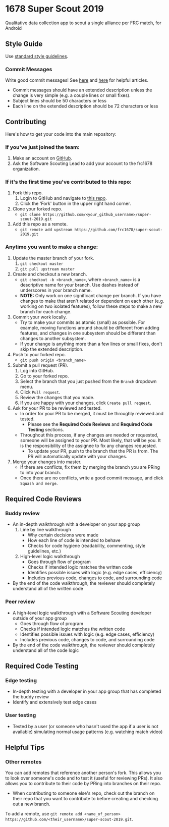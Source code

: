 # 1678 Super Scout 2019

Qualitative data collection app to scout a single alliance per FRC match, for Android

## Style Guide

Use [standard style guidelines](https://google.github.io/styleguide/javaguide.html).

### Commit Messages

Write good commit messages!  See [here](https://tbaggery.com/2008/04/19/a-note-about-git-commit-messages.html) and [here](https://chris.beams.io/posts/git-commit/) for helpful articles.

* Commit messages should have an extended description unless the change is very simple (e.g. a couple lines or small fixes).
* Subject lines should be 50 characters or less
* Each line on the extended description should be 72 characters or less

## Contributing

Here's how to get your code into the main repository:

### If you've just joined the team:
1. Make an account on [GitHub](https://github.com).
1. Ask the Software Scouting Lead to add your account to the frc1678 organization.
### If it's the first time you've contributed to this repo:
1. Fork this repo.
    1. Login to GitHub and navigate to [this repo](https://github.com/frc1678/super-scout-2019).
    1. Click the 'Fork' button in the upper right hand corner.
1. Clone your forked repo.
    * `git clone https://github.com/<your_github_username>/super-scout-2019.git`
1. Add this repo as a remote.
    * `git remote add upstream https://github.com/frc1678/super-scout-2019.git`

### Anytime you want to make a change:
1. Update the master branch of your fork.
    1. `git checkout master`
    1. `git pull upstream master`
1. Create and checkout a new branch.
    * `git checkout -b <branch_name>`, where `<branch_name>` is a descriptive name for your branch. Use dashes instead of underscores in your branch name.
    * __NOTE:__ Only work on one significant change per branch.  If you have changes to make that aren't related or dependent on each other (e.g. working on two isolated features), follow these steps to make a new branch for each change.
1. Commit your work locally.
    * Try to make your commits as atomic (small) as possible.  For example, moving functions around should be different from adding features, and changes in one subsystem should be different than changes to another subsystem.
    * If your change is anything more than a few lines or small fixes, don't skip the extended description.
1. Push to your forked repo.
    * `git push origin <branch_name>`
1. Submit a pull request (PR).
    1. Log into GitHub.
    1. Go to your forked repo.
    1. Select the branch that you just pushed from the `Branch` dropdown menu.
    1. Click `Pull request`.
    1. Review the changes that you made.
    1. If you are happy with your changes, click `Create pull request`.
1. Ask for your PR to be reviewed and tested.
    * In order for your PR to be merged, it must be throughly reviewed and tested.
        * Please see the __Required Code Reviews__ and __Required Code Testing__ sections.
    * Throughout this process, if any changes are needed or requested, someone will be assigned to your PR.  Most likely, that will be you.  It is the responsibility of the assignee to fix any changes requested.
        * To update your PR, push to the branch that the PR is from.  The PR will automatically update with your changes.
1. Merge your changes into master.
    * If there are conflicts, fix them by merging the branch you are PRing to into your branch.
    * Once there are no conflicts, write a good commit message, and click `Squash and merge`.

## Required Code Reviews
### Buddy review
* An in-depth walkthrough with a developer on your app group
    1. Line by line walkthrough
        * Why certain decisions were made
        * How each line of code is intended to behave
        * Checks for code hygiene (readability, commenting, style guidelines, etc.)
    1. High-level logic walkthrough
        * Goes through flow of program
        * Checks if intended logic matches the written code
        * Identifies possible issues with logic (e.g. edge cases, efficiency)
        * Includes previous code, changes to code, and surrounding code
* By the end of the code walkthrough, the reviewer should completely understand all of the written code

### Peer review
* A high-level logic walkthrough with a Software Scouting developer outside of your app group
    * Goes through flow of program
    * Checks if intended logic matches the written code
    * Identifies possible issues with logic (e.g. edge cases, efficiency)
    * Includes previous code, changes to code, and surrounding code
* By the end of the code walkthrough, the reviewer should completely understand all of the code logic

## Required Code Testing
### Edge testing
* In-depth testing with a developer in your app group that has completed the buddy review
* Identify and extensively test edge cases

### User testing
* Tested by a user (or someone who hasn't used the app if a user is not available) simulating normal usage patterns (e.g. watching match video)

## Helpful Tips

### Other remotes

You can add remotes that reference another person's fork.  This allows you to look over someone's code and to test it (useful for reviewing PRs).  It also allows you to contribute to their code by PRing into branches on their repo.
* When contributing to someone else's repo, check out the branch on their repo that you want to contribute to before creating and checking out a new branch.

To add a remote, use `git remote add <name_of_person> https://github.com/<their_username>/super-scout-2019.git`.
